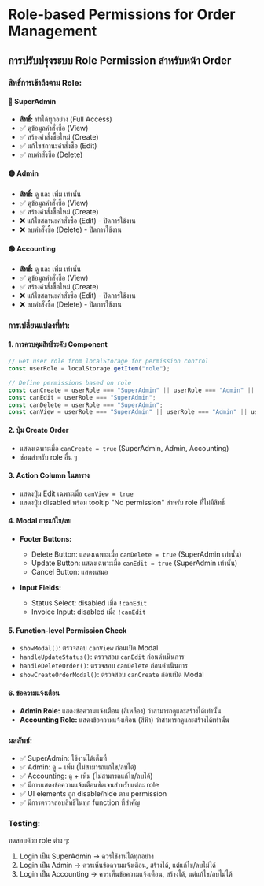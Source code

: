 # Role-based Permissions for Order Management

## การปรับปรุงระบบ Role Permission สำหรับหน้า Order

### สิทธิ์การเข้าถึงตาม Role:

#### 🔴 SuperAdmin
- **สิทธิ์:** ทำได้ทุกอย่าง (Full Access)
- ✅ ดูข้อมูลคำสั่งซื้อ (View)
- ✅ สร้างคำสั่งซื้อใหม่ (Create) 
- ✅ แก้ไขสถานะคำสั่งซื้อ (Edit)
- ✅ ลบคำสั่งซื้อ (Delete)

#### 🟡 Admin
- **สิทธิ์:** ดู และ เพิ่ม เท่านั้น
- ✅ ดูข้อมูลคำสั่งซื้อ (View)
- ✅ สร้างคำสั่งซื้อใหม่ (Create)
- ❌ แก้ไขสถานะคำสั่งซื้อ (Edit) - ปิดการใช้งาน
- ❌ ลบคำสั่งซื้อ (Delete) - ปิดการใช้งาน

#### 🟢 Accounting
- **สิทธิ์:** ดู และ เพิ่ม เท่านั้น
- ✅ ดูข้อมูลคำสั่งซื้อ (View)
- ✅ สร้างคำสั่งซื้อใหม่ (Create)
- ❌ แก้ไขสถานะคำสั่งซื้อ (Edit) - ปิดการใช้งาน
- ❌ ลบคำสั่งซื้อ (Delete) - ปิดการใช้งาน

### การเปลี่ยนแปลงที่ทำ:

#### 1. การควบคุมสิทธิ์ระดับ Component
```javascript
// Get user role from localStorage for permission control
const userRole = localStorage.getItem("role");

// Define permissions based on role
const canCreate = userRole === "SuperAdmin" || userRole === "Admin" || userRole === "Accounting";
const canEdit = userRole === "SuperAdmin";
const canDelete = userRole === "SuperAdmin";
const canView = userRole === "SuperAdmin" || userRole === "Admin" || userRole === "Accounting";
```

#### 2. ปุ่ม Create Order
- แสดงเฉพาะเมื่อ `canCreate = true` (SuperAdmin, Admin, Accounting)
- ซ่อนสำหรับ role อื่น ๆ

#### 3. Action Column ในตาราง
- แสดงปุ่ม Edit เฉพาะเมื่อ `canView = true`
- แสดงปุ่ม disabled พร้อม tooltip "No permission" สำหรับ role ที่ไม่มีสิทธิ์

#### 4. Modal การแก้ไข/ลบ
- **Footer Buttons:**
  - Delete Button: แสดงเฉพาะเมื่อ `canDelete = true` (SuperAdmin เท่านั้น)
  - Update Button: แสดงเฉพาะเมื่อ `canEdit = true` (SuperAdmin เท่านั้น)
  - Cancel Button: แสดงเสมอ

- **Input Fields:**
  - Status Select: disabled เมื่อ `!canEdit`
  - Invoice Input: disabled เมื่อ `!canEdit`

#### 5. Function-level Permission Check
- `showModal()`: ตรวจสอบ `canView` ก่อนเปิด Modal
- `handleUpdateStatus()`: ตรวจสอบ `canEdit` ก่อนดำเนินการ
- `handleDeleteOrder()`: ตรวจสอบ `canDelete` ก่อนดำเนินการ
- `showCreateOrderModal()`: ตรวจสอบ `canCreate` ก่อนเปิด Modal

#### 6. ข้อความแจ้งเตือน
- **Admin Role:** แสดงข้อความแจ้งเตือน (สีเหลือง) ว่าสามารถดูและสร้างได้เท่านั้น
- **Accounting Role:** แสดงข้อความแจ้งเตือน (สีฟ้า) ว่าสามารถดูและสร้างได้เท่านั้น

### ผลลัพธ์:
- ✅ SuperAdmin: ใช้งานได้เต็มที่
- ✅ Admin: ดู + เพิ่ม (ไม่สามารถแก้ไข/ลบได้)
- ✅ Accounting: ดู + เพิ่ม (ไม่สามารถแก้ไข/ลบได้)
- ✅ มีการแสดงข้อความแจ้งเตือนชัดเจนสำหรับแต่ละ role
- ✅ UI elements ถูก disable/hide ตาม permission
- ✅ มีการตรวจสอบสิทธิ์ในทุก function ที่สำคัญ

### Testing:
ทดสอบด้วย role ต่าง ๆ:
1. Login เป็น SuperAdmin → ควรใช้งานได้ทุกอย่าง
2. Login เป็น Admin → ควรเห็นข้อความแจ้งเตือน, สร้างได้, แต่แก้ไข/ลบไม่ได้
3. Login เป็น Accounting → ควรเห็นข้อความแจ้งเตือน, สร้างได้, แต่แก้ไข/ลบไม่ได้
